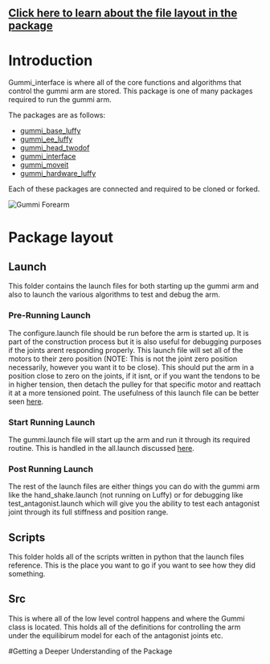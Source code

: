 <a href="#package layout">Click here to learn about the file layout in the package</a>
------

# Introduction
Gummi_interface is where all of the core functions and algorithms that control the gummi arm are stored. This package is one of many packages required to run the gummi arm.

The packages are as follows:
- [gummi_base_luffy](https://nortonkellyboxall.github.io/gummi_base_luffy/)
- [gummi_ee_luffy](https://nortonkellyboxall.github.io/gummi_ee_luffy/)
- [gummi_head_twodof](https://nortonkellyboxall.github.io/gummi_head_twodof/)
- [gummi_interface](https://nortonkellyboxall.github.io/gummi_interface/)
- [gummi_moveit](https://github.com/nortonkellyboxall/gummi_moveit)
- [gummi_hardware_luffy](https://nortonkellyboxall.github.io/gummi_hardware_luffy/)

Each of these packages are connected and required to be cloned or forked.

<img src="images/Gummi_Forearm.png" alt="Gummi Forearm"/>

<a id = "package layout"> Package layout </a>
======

## Launch
This folder contains the launch files for both starting up the gummi arm and also to launch the various algorithms to test and debug the arm. 

### Pre-Running Launch 
The configure.launch file should be run before the arm is started up. It is part of the construction process but it is also useful for debugging purposes if the joints arent responding properly. This launch file will set all of the motors to their zero position (NOTE: This is not the joint zero position necessarily, however you want it to be close). This should put the arm in a position close to zero on the joints, if it isnt, or if you want the tendons to be in higher tension, then detach the pulley for that specific motor and reattach it at a more tensioned point. The usefulness of this launch file can be better seen [here](https://github.com/mstoelen/GummiArm/wiki/Mount-agonist-antagonist-tendon-pulleys).

### Start Running Launch
The gummi.launch file will start up the arm and run it through its required routine. This is handled in the all.launch discussed [here](https://nortonkellyboxall.github.io/gummi_base_luffy/#startup).

### Post Running Launch
The rest of the launch files are either things you can do with the gummi arm like the hand_shake.launch (not running on Luffy) or for debugging like test_antagonist.launch which will give you the ability to test each antagonist joint through its full stiffness and position range.

## Scripts
This folder holds all of the scripts written in python that the launch files reference. This is the place you want to go if you want to see how they did something.

## Src
This is where all of the low level control happens and where the Gummi class is located. This holds all of the definitions for controlling the arm under the equilibirum model for each of the antagonist joints etc.

#Getting a Deeper Understanding of the Package



